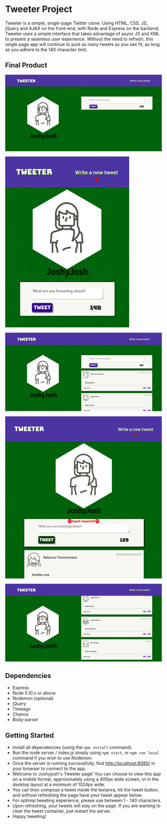 # Tweeter Project

Tweeter is a simple, single-page Twitter clone.
Using HTML, CSS, JS, jQuery and AJAX on the front-end, with Node and Express on the backend, Tweeter uses a simple interface that takes advantage of async JS and XML to present a seamless user experience.  Without the need to refresh, this single page app will continue to post as many tweets as you see fit, as long as you adhere to the 140 character limit.  

## Final Product

!["Tweeter desktop"](https://github.com/jsarnecki/tweeter/blob/master/docs/tweeter%231.png?raw=true)

!["Tweeter mobile"](https://github.com/jsarnecki/tweeter/blob/master/docs/tweeter%232.png?raw=true)

!["Tweeter desktop some tweets"](https://github.com/jsarnecki/tweeter/blob/master/docs/tweeter%233.png?raw=true)

!["Tweeter mobile input error"](https://github.com/jsarnecki/tweeter/blob/master/docs/tweeter%234.png?raw=true)

!["Tweeter desktop scrolled"](https://github.com/jsarnecki/tweeter/blob/master/docs/tweeter%235.png?raw=true)

## Dependencies

- Express
- Node 5.10.x or above
- Nodemon (optional)
- jQuery
- Timeago
- Chance
- Body-parser

## Getting Started 

- Install all dependencies (using the `npm install` command).
- Run the node server / index.js simply using `npm start`, or `npm run local` command if you wish to use Nodemon.
- Once the server is running successfully, find <http://localhost:8080/> in your browser to connect to the app.
- Welcome to Joshyjosh's Tweeter page!  You can choose to view this app on a mobile format, approximately using a 400px wide screen, or in the desktop layout at a minimum of 1024px wide.
- You can then compose a tweet inside the textarea, hit the tweet button, and without refreshing the page have your tweet appear below.  
- For optimal tweeting experience, please use between 1 - 140 characters.  
- Upon refreshing, your tweets will stay on the page.  If you are wanting to clear the tweet container, just restart the server.  
- Happy tweeting!
